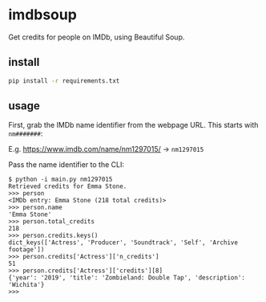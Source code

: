 # imdbsoup

Get credits for people on IMDb, using Beautiful Soup.

## install

```bash
pip install -r requirements.txt
```

## usage

First, grab the IMDb name identifier from the webpage URL. This starts with `nm#######`:

E.g. https://www.imdb.com/name/nm1297015/ -> `nm1297015`

Pass the name identifier to the CLI:

```
$ python -i main.py nm1297015
Retrieved credits for Emma Stone.
>>> person
<IMDb entry: Emma Stone (218 total credits)>
>>> person.name
'Emma Stone'
>>> person.total_credits
218 
>>> person.credits.keys()
dict_keys(['Actress', 'Producer', 'Soundtrack', 'Self', 'Archive footage'])
>>> person.credits['Actress']['n_credits']
51  
>>> person.credits['Actress']['credits'][8]
{'year': '2019', 'title': 'Zombieland: Double Tap', 'description': 'Wichita'}
>>>
```
